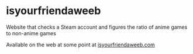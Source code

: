 # isyourfriendaweeb
Website that checks a Steam account and figures the ratio of anime games to non-anime games

Available on the web at some point at [isyourfriendaweeb.com](https://www.isyourfriendaweeb.com/)